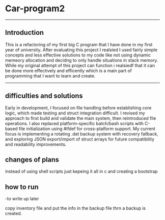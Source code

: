 # Car-program2

---

## Introduction
This is a refactoring of my first big C program that I have done in my first year of university. After evaluating this project I realsied I used fairly simple concepts and less effective solutions to my code like not using dynamic memeory allocation and decidng to only handle situations in stack memory. While my original attempt of this project can function i realsiedf that it can be done more effectively and efficently which is a main part of programming that I want to learn and create.

---
## difficulties and solutions
Early in development, I focused on file handling before establishing core logic, which made testing and struct integration difficult. I revised my approach to first build and validate the main system, then reintroduced file operations. I also replaced platform-specific batch/bash scripts with C-based file initialization using #ifdef for cross-platform support. My current focus is implementing a rotating .dat backup system with recovery fallback, and exploring JSON export/import of struct arrays for future compatibility and readability improvements.


## changes of plans
instead of using shell scripts just kepeing it all in c and creating a bootstrap 


## how to run
-to write up later



copy inventory file and put the info in the backup file thrn a backup is created.